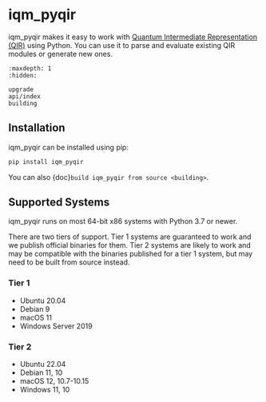 # iqm_pyqir

iqm_pyqir makes it easy to work with [Quantum Intermediate Representation (QIR)](https://github.com/qir-alliance/qir-spec) using Python.
You can use it to parse and evaluate existing QIR modules or generate new ones.

```{toctree}
:maxdepth: 1
:hidden:

upgrade
api/index
building
```

## Installation

iqm_pyqir can be installed using pip:

```sh
pip install iqm_pyqir
```

You can also {doc}`build iqm_pyqir from source <building>`.

## Supported Systems

iqm_pyqir runs on most 64-bit x86 systems with Python 3.7 or newer.

There are two tiers of support.
Tier 1 systems are guaranteed to work and we publish official binaries for them.
Tier 2 systems are likely to work and may be compatible with the binaries published for a tier 1 system, but may need to be built from source instead.

### Tier 1

- Ubuntu 20.04
- Debian 9
- macOS 11
- Windows Server 2019

### Tier 2

- Ubuntu 22.04
- Debian 11, 10
- macOS 12, 10.7-10.15
- Windows 11, 10
